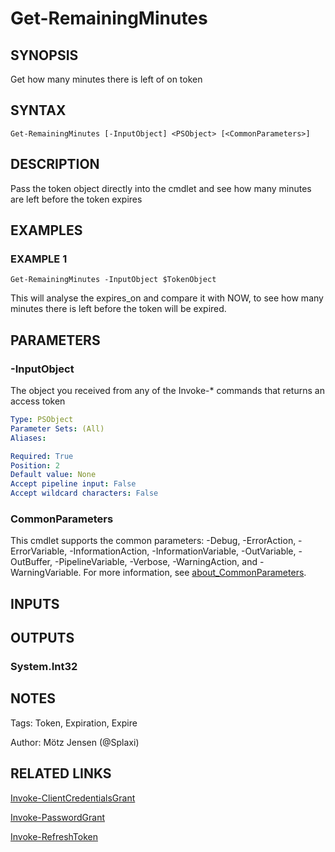 ﻿---
external help file: PSOAuthHelper-help.xml
Module Name: PSOAuthHelper
online version:
schema: 2.0.0
---

# Get-RemainingMinutes

## SYNOPSIS
Get how many minutes there is left of on token

## SYNTAX

```
Get-RemainingMinutes [-InputObject] <PSObject> [<CommonParameters>]
```

## DESCRIPTION
Pass the token object directly into the cmdlet and see how many minutes are left before the token expires

## EXAMPLES

### EXAMPLE 1
```
Get-RemainingMinutes -InputObject $TokenObject
```

This will analyse the expires_on and compare it with NOW, to see how many minutes there is left before the token will be expired.

## PARAMETERS

### -InputObject
The object you received from any of the Invoke-* commands that returns an access token

```yaml
Type: PSObject
Parameter Sets: (All)
Aliases:

Required: True
Position: 2
Default value: None
Accept pipeline input: False
Accept wildcard characters: False
```

### CommonParameters
This cmdlet supports the common parameters: -Debug, -ErrorAction, -ErrorVariable, -InformationAction, -InformationVariable, -OutVariable, -OutBuffer, -PipelineVariable, -Verbose, -WarningAction, and -WarningVariable. For more information, see [about_CommonParameters](http://go.microsoft.com/fwlink/?LinkID=113216).

## INPUTS

## OUTPUTS

### System.Int32
## NOTES
Tags: Token, Expiration, Expire

Author: Mötz Jensen (@Splaxi)

## RELATED LINKS

[Invoke-ClientCredentialsGrant]()

[Invoke-PasswordGrant]()

[Invoke-RefreshToken]()

